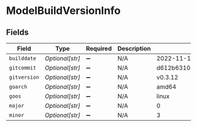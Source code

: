 # ModelBuildVersionInfo


## Fields

| Field                                    | Type                                     | Required                                 | Description                              | Example                                  |
| ---------------------------------------- | ---------------------------------------- | ---------------------------------------- | ---------------------------------------- | ---------------------------------------- |
| `builddate`                              | *Optional[str]*                          | :heavy_minus_sign:                       | N/A                                      | 2022-11-16T14:03:31Z                     |
| `gitcommit`                              | *Optional[str]*                          | :heavy_minus_sign:                       | N/A                                      | d612b63108f2b5ce1ab2b9e02444eb1dac1d922d |
| `gitversion`                             | *Optional[str]*                          | :heavy_minus_sign:                       | N/A                                      | v0.3.12                                  |
| `goarch`                                 | *Optional[str]*                          | :heavy_minus_sign:                       | N/A                                      | amd64                                    |
| `goos`                                   | *Optional[str]*                          | :heavy_minus_sign:                       | N/A                                      | linux                                    |
| `major`                                  | *Optional[str]*                          | :heavy_minus_sign:                       | N/A                                      | 0                                        |
| `minor`                                  | *Optional[str]*                          | :heavy_minus_sign:                       | N/A                                      | 3                                        |
